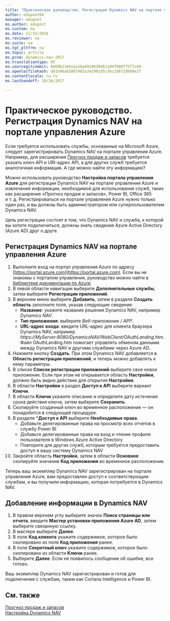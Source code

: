```yaml
---
title: "Практическое руководство. Регистрация Dynamics NAV на портале управления Azure"
author: edupont04
manager: edupont
ms.author: edupont
ms.custom: na
ms.date: 11/15/2016
ms.reviewer: na
ms.suite: na
ms.tgt_pltfrm: na
ms.topic: article
ms.prod: dynamics-nav-2017
ms.translationtype: HT
ms.sourcegitcommit: 6b60b1344a1e18ad91863046110df880f75f7c04
ms.openlocfilehash: d41b96ab5807402a342991d5c5bc2d672db09e2f
ms.contentlocale: ru-ru
ms.lasthandoff: 10/16/2017

---
```

# <a name="how-to-register-dynamics-nav-in-the-azure-management-portal"></a>Практическое руководство. Регистрация Dynamics NAV на портале управления Azure
Если требуется использовать службы, основанные на Microsoft Azure, следует зарегистрировать Dynamics NAV на портале управления Azure. Например, для расширения [Прогноз продаж и запасов](ui-extensions-sales-forecast.md) требуется указать ключ API и URI-адрес API, а для других служб требуется аналогичная информация. А где можно найти эту информацию?

Можно использовать руководство **Настройка портала управления Azure** для регистрации Dynamics NAV на портале управления Azure и извлечения информации, необходимой для использования служб, таких как расширение «Прогноз продаж и запасов», Power BI, Office 365 и т. д. Регистрироваться на портале управления Azure нужно только один раз, и вы должны быть администратором или суперпользователем Dynamics NAV.

Цель регистрации состоит в том, что Dynamics NAV и служба, к которой вы хотите подключиться, должны знать сведения Azure Active Directory (Azure AD) друг о друге.

## <a name="to-register-dynamics-nav-in-the-azure-management-portal"></a>Регистрация Dynamics NAV на портале управления Azure
1. Выполните вход на портал управления Azure по адресу [https://portal.azure.com](https://portal.azure.com). Если вы не знакомы с порталом управления, руководство можно найти в [библиотеке документации по Azure](https://azure.microsoft.com/en-us/documentation/articles).
2. В левой области навигации выберите **Дополнительные службы**, затем выберите **Регистрации приложений**.
3. В верхнем меню выберите **Добавить**, затем в разделе **Создать область** заполните поля, указав следующие сведения:
    - **Название**: укажите название решения Dynamics NAV, например *Dynamics NAV*.
    - **Тип приложения**: выберите **Веб-приложение* / API**.
    - **URL-адрес входа**: введите URL-адрес для клиента браузера Dynamics NAV, например *https://MyServer:8080/DynamicsNAV/WebClient/OAuthLanding.htm*.
        Файл OAuthLanding.htm помогает управлять обменом данными между Dynamics NAV и другими службами через Azure AD.
4. Нажмите кнопку **Создать**.
    При этом Dynamics NAV добавляется в **Область регистрации приложений**, и теперь можно добавлять к нему параметры.
5. В списке **Список регистрации приложений** выберите свое новое приложение. Если при этом не открывается область **Настройки**, должно быть видно действие для открытия **Настройки**.
6. В области **Настройки** в раздел **Доступ к API** выберите вариант **Ключи**.
7. В области **Ключи** укажите описание и определите дату истечения срока действия ключа, затем выберите **Сохранить**.
8. Скопируйте созданный ключ во временное расположение — он понадобится в следующей процедуре.
9. В разделе ***Доступ к API** выберите **Необходимые права**.
    - Добавьте делегированные права на просмотр всех отчетов в службу Power BI
    - Добавьте делегированные права на вход и чтение профиля пользователя в Windows Azure Active Directory
    - Повторите для других служб, которым требуется предоставить доступ в вашу систему Dynamics NAV
10. Закройте область **Настройки**, затем в области **Основное** скопируйте значение **Код приложения** во временное расположение.

Теперь ваш экземпляр Dynamics NAV зарегистрирован на портале управления Azure, вам предоставлен доступ к соответствующим службам, и вы получили информацию, которая потребуется в Dynamics NAV.  

## <a name="to-add-the-information-to-dynamics-nav"></a>Добавление информации в Dynamics NAV
1. В правом верхнем углу выберите значок **Поиск страницы или отчета**, введите **Мастер установки приложения Azure AD**, затем выберите связанную ссылку.
2. В мастере выберите **Далее**.
3. В поле **Код клиента** укажите содержимое, которое было скопировано из поля **Код приложения** ранее.
4. В поле **Секретный ключ** укажите содержимое, которое было скопировано из области **Ключи** ранее.
5. Выберите **Далее**. Если не появилось сообщение об ошибке, все готово.

Ваш экземпляр Dynamics NAV зарегистрирован и готов для подключения с службам, таким как Cortana Intelligence и Power BI.

## <a name="see-also"></a>См. также
[Прогноз продаж и запасов](ui-extensions-sales-forecast.md)  
[Настройка Dynamics NAV](setup.md)  

